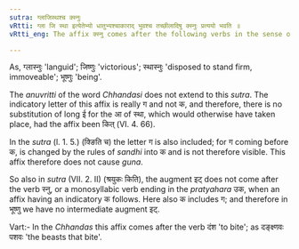 ```yaml
---
sutra: ग्लाजिस्थश्च क्स्नुः
vRtti: ग्ला जि स्था इत्येतेभ्यो धातुभ्यश्चाकाराद् भुवश्च तच्छीलादिषु क्स्नुः प्रत्ययो भवति ॥
vRtti_eng: The affix क्स्नु comes after the following verbs in the sense of 'the agent having such a habit &c.' viz.- ग्ला 'to be weary', जि 'to conquer' and स्था 'to stand', as well as after भू 'to be'.

---
```

As, ग्लास्नुः 'languid'; जिष्णुः 'victorious'; स्थास्नुः 'disposed to stand firm, immoveable'; भूष्णुः 'being'.

The _anuvritti_ of the word _Chhandasi_ does not extend to this _sutra_. The indicatory letter of this affix is really ग and not क, and therefore, there is no substitution of long ई for the आ of स्था, which would otherwise have taken place, had the affix been कित् (VI. 4. 66).

In the _sutra_ (l. 1. 5.) (क्ङिति च) the letter ग is also included; for ग coming before क, is changed by the rules of _sandhi_ into क and is not therefore visible. This affix therefore does not cause _guna_.

So also in _sutra_ (VII. 2. II) (श्रयुकः किति), the augment इट् does not come after the verb स्नु, or a monosyllabic verb ending in the _pratyahara_ उक, when an affix having an indicatory क follows. Here also क includes ग; and therefore in भूष्णु we have no intermediate augment इट्.

Vart:- In the _Chhandas_ this affix comes after the verb दंश 'to bite'; as दङ्क्ष्णवः पशवः 'the beasts that bite'.